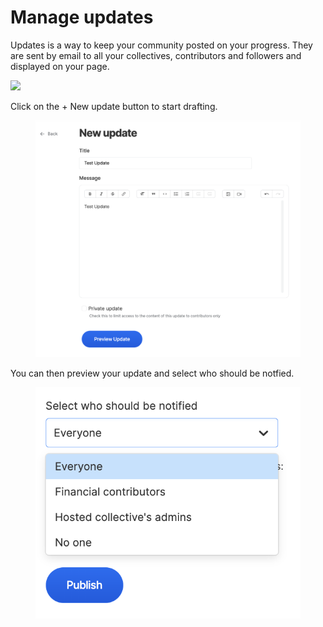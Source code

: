 # Manage updates

Updates is a way to keep your community posted on your progress. They are sent by email to all your collectives, contributors and followers and displayed on your page.

![](../../.gitbook/assets/fiscalhostsettings\_manageupdates\_updates\_2021-7-6.png)

Click on the + New update button to start drafting.&#x20;

<figure><img src="../../.gitbook/assets/Screenshot 2023-02-16 at 4.33.40 PM.png" alt=""><figcaption></figcaption></figure>

You can then preview your update and select who should be notfied.&#x20;

<figure><img src="../../.gitbook/assets/Screenshot 2023-02-16 at 4.38.44 PM.png" alt=""><figcaption></figcaption></figure>


